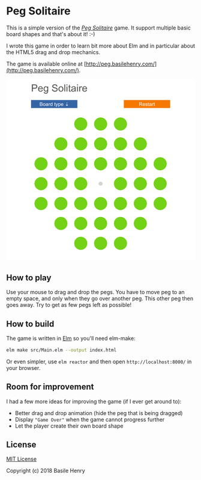 # Peg Solitaire


This is a simple version of the [*Peg Solitaire*](https://en.wikipedia.org/wiki/Peg_solitaire) game. It support multiple basic board shapes and that's about it! :-)

I wrote this game in order to learn bit more about Elm and in particular about the HTML5 drag and drop mechanics.

The game is available online at [http://peg.basilehenry.com/](http://peg.basilehenry.com/).

![](res/peg.png)

## How to play

Use your mouse to drag and drop the pegs. You have to move peg to an empty
space, and only when they go over another peg. This other peg then goes away.
Try to get as few pegs left as possible!

## How to build

The game is written in [Elm](http://elm-lang.org/) so you'll need elm-make:

```sh
elm make src/Main.elm --output index.html
```

Or even simpler, use `elm reactor` and then open `http://localhost:8000/` in your browser.

## Room for improvement

I had a few more ideas for improving the game (if I ever get around to):

- Better drag and drop animation (hide the peg that is being dragged)
- Display `"Game Over"` when the game cannot progress further
- Let the player create their own board shape

## License

[MIT License](LICENSE)

Copyright (c) 2018 Basile Henry
